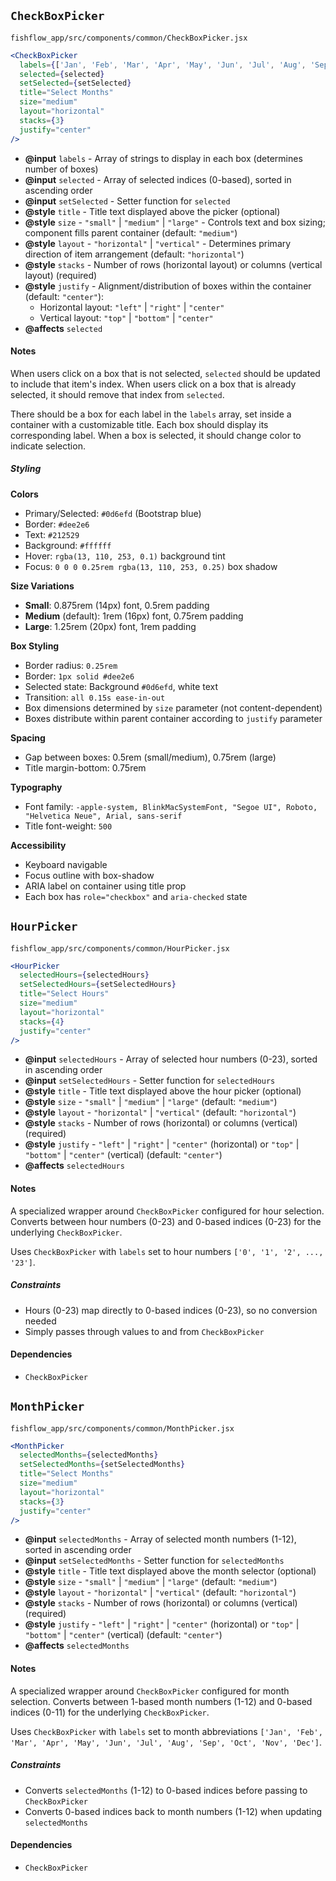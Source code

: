 ## `CheckBoxPicker`
`fishflow_app/src/components/common/CheckBoxPicker.jsx`

```jsx
<CheckBoxPicker
  labels={['Jan', 'Feb', 'Mar', 'Apr', 'May', 'Jun', 'Jul', 'Aug', 'Sep', 'Oct', 'Nov', 'Dec']}
  selected={selected}
  setSelected={setSelected}
  title="Select Months"
  size="medium"
  layout="horizontal"
  stacks={3}
  justify="center"
/>
```

- **@input** `labels` - Array of strings to display in each box (determines number of boxes)
- **@input** `selected` - Array of selected indices (0-based), sorted in ascending order
- **@input** `setSelected` - Setter function for `selected`
- **@style** `title` - Title text displayed above the picker (optional)
- **@style** `size` - `"small"` | `"medium"` | `"large"` - Controls text and box sizing; component fills parent container (default: `"medium"`)
- **@style** `layout` - `"horizontal"` | `"vertical"` - Determines primary direction of item arrangement (default: `"horizontal"`)
- **@style** `stacks` - Number of rows (horizontal layout) or columns (vertical layout) (required)
- **@style** `justify` - Alignment/distribution of boxes within the container (default: `"center"`):
  - Horizontal layout: `"left"` | `"right"` | `"center"`
  - Vertical layout: `"top"` | `"bottom"` | `"center"`
- **@affects** `selected`

#### Notes

When users click on a box that is not selected, `selected` should be updated to include that item's index. When users click on a box that is already selected, it should remove that index from `selected`.

There should be a box for each label in the `labels` array, set inside a container with a customizable title. Each box should display its corresponding label. When a box is selected, it should change color to indicate selection.
##### Styling

**Colors**
- Primary/Selected: `#0d6efd` (Bootstrap blue)
- Border: `#dee2e6`
- Text: `#212529`
- Background: `#ffffff`
- Hover: `rgba(13, 110, 253, 0.1)` background tint
- Focus: `0 0 0 0.25rem rgba(13, 110, 253, 0.25)` box shadow

**Size Variations**
- **Small**: 0.875rem (14px) font, 0.5rem padding
- **Medium** (default): 1rem (16px) font, 0.75rem padding
- **Large**: 1.25rem (20px) font, 1rem padding

**Box Styling**
- Border radius: `0.25rem`
- Border: `1px solid #dee2e6`
- Selected state: Background `#0d6efd`, white text
- Transition: `all 0.15s ease-in-out`
- Box dimensions determined by `size` parameter (not content-dependent)
- Boxes distribute within parent container according to `justify` parameter

**Spacing**
- Gap between boxes: 0.5rem (small/medium), 0.75rem (large)
- Title margin-bottom: 0.75rem

**Typography**
- Font family: `-apple-system, BlinkMacSystemFont, "Segoe UI", Roboto, "Helvetica Neue", Arial, sans-serif`
- Title font-weight: `500`

**Accessibility**
- Keyboard navigable
- Focus outline with box-shadow
- ARIA label on container using title prop
- Each box has `role="checkbox"` and `aria-checked` state

## `HourPicker`
`fishflow_app/src/components/common/HourPicker.jsx`

```jsx
<HourPicker
  selectedHours={selectedHours}
  setSelectedHours={setSelectedHours}
  title="Select Hours"
  size="medium"
  layout="horizontal"
  stacks={4}
  justify="center"
/>
```

- **@input** `selectedHours` - Array of selected hour numbers (0-23), sorted in ascending order
- **@input** `setSelectedHours` - Setter function for `selectedHours`
- **@style** `title` - Title text displayed above the hour picker (optional)
- **@style** `size` - `"small"` | `"medium"` | `"large"` (default: `"medium"`)
- **@style** `layout` - `"horizontal"` | `"vertical"` (default: `"horizontal"`)
- **@style** `stacks` - Number of rows (horizontal) or columns (vertical) (required)
- **@style** `justify` - `"left"` | `"right"` | `"center"` (horizontal) or `"top"` | `"bottom"` | `"center"` (vertical) (default: `"center"`)
- **@affects** `selectedHours`
#### Notes
A specialized wrapper around `CheckBoxPicker` configured for hour selection. Converts between hour numbers (0-23) and 0-based indices (0-23) for the underlying `CheckBoxPicker`.

Uses `CheckBoxPicker` with `labels` set to hour numbers `['0', '1', '2', ..., '23']`.

##### Constraints
- Hours (0-23) map directly to 0-based indices (0-23), so no conversion needed
- Simply passes through values to and from `CheckBoxPicker`
#### Dependencies 

- `CheckBoxPicker`

## `MonthPicker`
`fishflow_app/src/components/common/MonthPicker.jsx`

```jsx
<MonthPicker
  selectedMonths={selectedMonths}
  setSelectedMonths={setSelectedMonths}
  title="Select Months"
  size="medium"
  layout="horizontal"
  stacks={3}
  justify="center"
/>
```

- **@input** `selectedMonths` - Array of selected month numbers (1-12), sorted in ascending order
- **@input** `setSelectedMonths` - Setter function for `selectedMonths`
- **@style** `title` - Title text displayed above the month selector (optional)
- **@style** `size` - `"small"` | `"medium"` | `"large"` (default: `"medium"`)
- **@style** `layout` - `"horizontal"` | `"vertical"` (default: `"horizontal"`)
- **@style** `stacks` - Number of rows (horizontal) or columns (vertical) (required)
- **@style** `justify` - `"left"` | `"right"` | `"center"` (horizontal) or `"top"` | `"bottom"` | `"center"` (vertical) (default: `"center"`)
- **@affects** `selectedMonths`
#### Notes
A specialized wrapper around `CheckBoxPicker` configured for month selection. Converts between 1-based month numbers (1-12) and 0-based indices (0-11) for the underlying `CheckBoxPicker`.

Uses `CheckBoxPicker` with `labels` set to month abbreviations `['Jan', 'Feb', 'Mar', 'Apr', 'May', 'Jun', 'Jul', 'Aug', 'Sep', 'Oct', 'Nov', 'Dec']`.

##### Constraints
- Converts `selectedMonths` (1-12) to 0-based indices before passing to `CheckBoxPicker`
- Converts 0-based indices back to month numbers (1-12) when updating `selectedMonths`
#### Dependencies
- `CheckBoxPicker`


